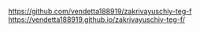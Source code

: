 https://github.com/vendetta188919/zakrivayuschiy-teg-f
https://vendetta188919.github.io/zakrivayuschiy-teg-f/